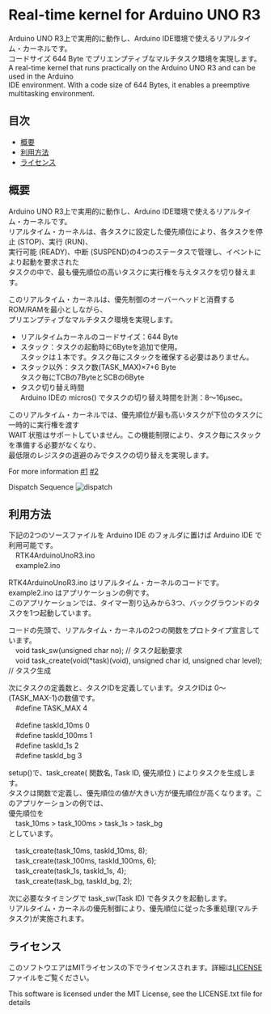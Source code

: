 # Real-time kernel for Arduino UNO R3
Arduino UNO R3上で実用的に動作し、Arduino IDE環境で使えるリアルタイム・カーネルです。  
コードサイズ 644 Byte でプリエンプティブなマルチタスク環境を実現します。  
A real-time kernel that runs practically on the Arduino UNO R3 and can be used in the Arduino  
IDE environment. With a code size of 644 Bytes, it enables a preemptive multitasking environment.  

## 目次
- [概要](#概要)
- [利用方法](#利用方法)
- [ライセンス](#ライセンス)

## 概要
Arduino UNO R3上で実用的に動作し、Arduino IDE環境で使えるリアルタイム・カーネルです。  
リアルタイム・カーネルは、各タスクに設定した優先順位により、各タスクを停止 (STOP)、実行 (RUN)、  
実行可能 (READY)、中断 (SUSPEND)の4つのステータスで管理し、イベントにより起動を要求された  
タスクの中で、最も優先順位の高いタスクに実行権を与えタスクを切り替えます。

このリアルタイム・カーネルは、優先制御のオーバーヘッドと消費するROM/RAMを最小としながら、  
プリエンプティブなマルチタスク環境を実現します。

- リアルタイムカーネルのコードサイズ：644 Byte
- スタック：タスクの起動時に6Byteを追加で使用。  
  スタックは１本です。タスク毎にスタックを確保する必要はありません。
- スタック以外：タスク数(TASK_MAX)×7+6 Byte  
  タスク毎にTCBの7ByteとSCBの6Byte
- タスク切り替え時間  
  Arduino IDEの micros() でタスクの切り替え時間を計測：8～16μsec。

このリアルタイム・カーネルでは、優先順位が最も高いタスクが下位のタスクに一時的に実行権を渡す  
WAIT 状態はサポートしていません。この機能制限により、タスク毎にスタックを準備する必要がなくなり、  
最低限のレジスタの退避のみでタスクの切り替えを実現します。

For more information
[#1](https://pekopoko4control.blogspot.com/2024/09/arduino-uno.html)
[#2](https://pekopoko4control.blogspot.com/2024/10/for-arduino-uno-r3.html)

Dispatch Sequence
![dispatch](https://github.com/pekopoko-heart/Real-Time-Kernel-for-Arduino-Uno-R3/blob/main/dispatch.png)

## 利用方法
下記の2つのソースファイルを Arduino IDE のフォルダに置けば Arduino IDE で利用可能です。  
　RTK4ArduinoUnoR3.ino  
　example2.ino

RTK4ArduinoUnoR3.ino はリアルタイム・カーネルのコードです。  
example2.ino はアプリケーションの例です。  
このアプリケーションでは、タイマー割り込みから3つ、バックグラウンドのタスクを1つ起動しています。

コードの先頭で、リアルタイム・カーネルの2つの関数をプロトタイプ宣言しています。  
　void task_sw(unsigned char no);	// タスク起動要求  
　void task_create(void(*task)(void), unsigned char id, unsigned char level); // タスク生成

次にタスクの定義数と、タスクIDを定義しています。タスクIDは 0～(TASK_MAX-1)の数値です。  
 　#define  TASK_MAX  4  
 
 　#define  taskId_10ms	   0   
 　#define  taskId_100ms	  1   
 　#define  taskId_1s	    	2  
 　#define  taskId_bg   	 	3  

setup()で、task_create( 関数名, Task ID, 優先順位 ) によりタスクを生成します。  
タスクは関数で定義し、優先順位の値が大きい方が優先順位が高くなります。このアプリケーションの例では、  
優先順位を  
　task_10ms > task_100ms > task_1s > task_bg  
としています。  

　task_create(task_10ms, taskId_10ms, 8);  
　task_create(task_100ms, taskId_100ms, 6);  
　task_create(task_1s, taskId_1s, 4);  
　task_create(task_bg, taskId_bg, 2);  

次に必要なタイミングで task_sw(Task ID) で各タスクを起動します。  
リアルタイム・カーネルの優先制御により、優先順位に従った多重処理(マルチタスク)が実施されます。  

## ライセンス
このソフトウエアはMITライセンスの下でライセンスされます。詳細は[LICENSE](https://github.com/pekopoko-heart/RTKernel-for-Arduino-Uno-R3/blob/main/LISENCE.txt)ファイルをご覧ください。

This software is licensed under the MIT License, see the LICENSE.txt file for details
